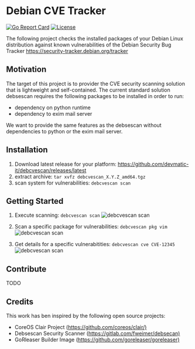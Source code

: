 # Debian CVE Tracker

[![Go Report Card](https://goreportcard.com/badge/github.com/devmatic-it/debcvescan)](https://goreportcard.com/report/github.com/devmatic-it/debcvescan)
[![License](https://img.shields.io/badge/License-Apache%202.0-blue.svg)](https://github.com/devmatic-it/debcvescan/blob/master/LICENSE)

The following project checks the installed packages of your Debian Linux distribution against known vulnerabilities of the Debian Security Bug Tracker <https://security-tracker.debian.org/tracker>

## Motivation

The target of this project is to provider the CVE security scanning solution that is lightweight and self-contained. The current standard solution debsescan requires the following packages to be installed in order to run:

- dependency on python runtime
- dependency to exim mail server

We want to provide the same features as the debsescan without dependencies to python or the exim mail server.

## Installation

1. Download latest release for your platform: <https://github.com/devmatic-it/debcvescan/releases/latest>
2. extract archive: `tar xvfz debcvescan_X.Y.Z_amd64.tgz`
3. scan system for vulnerabilities: `debcvescan scan`

## Getting Started

1. Execute scanning: `debcvescan scan`
![debcvescan scan](ttps://github.com/devmatic-it/debcvescan/blob/master/docs/debcvescan_scan.png)

2. Scan a specific package for vulnerabilities: `debcvescan pkg vim`
![debcvescan scan](ttps://github.com/devmatic-it/debcvescan/blob/master/docs/debcvescan_pkg.png)

3. Get details for a specific vulnerabitities: `debcvescan cve CVE-12345`
![debcvescan scan](ttps://github.com/devmatic-it/debcvescan/blob/master/docs/debcvescan_cve.png)

## Contribute

TODO

## Credits

This work has ben inspired by the following open source projects:

- CoreOS Clair Project (<https://github.com/coreos/clair/)> 
- Debsescan Security Scanner (<https://gitlab.com/fweimer/debsecan)>
- GoRleaser Builder Image (<https://github.com/goreleaser/goreleaser)>
